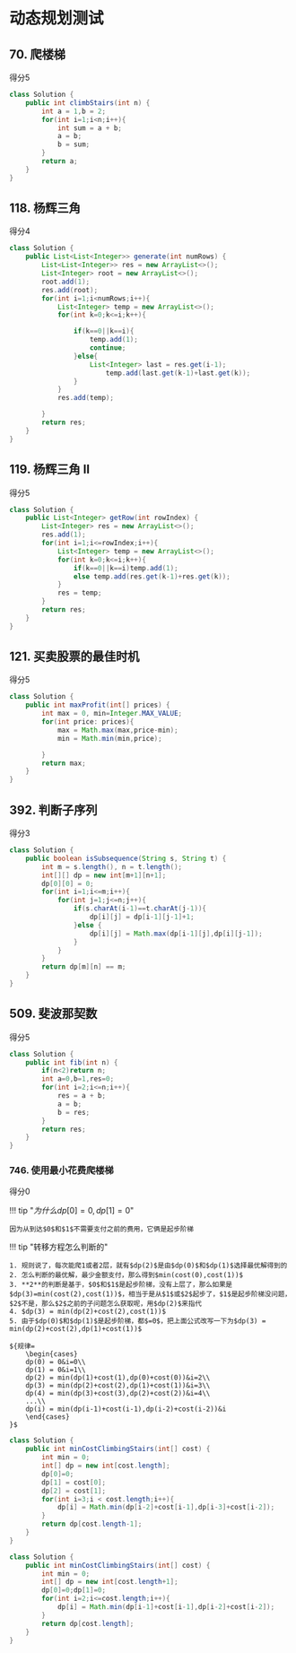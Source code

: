 # 动态规划测试

## 70. 爬楼梯

得分5

```java
class Solution {
    public int climbStairs(int n) {
        int a = 1,b = 2;
        for(int i=1;i<n;i++){
            int sum = a + b;
            a = b;
            b = sum;
        }
        return a;
    }
}
```

## 118. 杨辉三角

得分4

```java
class Solution {
    public List<List<Integer>> generate(int numRows) {
        List<List<Integer>> res = new ArrayList<>();
        List<Integer> root = new ArrayList<>();
        root.add(1);
        res.add(root);
        for(int i=1;i<numRows;i++){
            List<Integer> temp = new ArrayList<>();
            for(int k=0;k<=i;k++){

                if(k==0||k==i){
                    temp.add(1);
                    continue;
                }else{
                    List<Integer> last = res.get(i-1);
                        temp.add(last.get(k-1)+last.get(k));
                }
            }
            res.add(temp);

        }
        return res;
    }
}
```

## 119. 杨辉三角 II

得分5

```java
class Solution {
    public List<Integer> getRow(int rowIndex) {
        List<Integer> res = new ArrayList<>();
        res.add(1);
        for(int i=1;i<=rowIndex;i++){
            List<Integer> temp = new ArrayList<>();
            for(int k=0;k<=i;k++){
                if(k==0||k==i)temp.add(1);
                else temp.add(res.get(k-1)+res.get(k));
            }
            res = temp;
        }
        return res;
    }
}
```

## 121. 买卖股票的最佳时机

得分5

```java
class Solution {
    public int maxProfit(int[] prices) {
        int max = 0, min=Integer.MAX_VALUE;
        for(int price: prices){
            max = Math.max(max,price-min);
            min = Math.min(min,price);

        }
        return max;
    }
}
```

## 392. 判断子序列

得分3

```java
class Solution {
    public boolean isSubsequence(String s, String t) {
        int m = s.length(), n = t.length();
        int[][] dp = new int[m+1][n+1];
        dp[0][0] = 0;
        for(int i=1;i<=m;i++){
            for(int j=1;j<=n;j++){
                if(s.charAt(i-1)==t.charAt(j-1)){
                    dp[i][j] = dp[i-1][j-1]+1;
                }else {
                    dp[i][j] = Math.max(dp[i-1][j],dp[i][j-1]);
                }
            }
        }
        return dp[m][n] == m;
    }
}
```

## 509. 斐波那契数

得分5

```java
class Solution {
    public int fib(int n) {
        if(n<2)return n;
        int a=0,b=1,res=0;
        for(int i=2;i<=n;i++){
            res = a + b;
            a = b;
            b = res;
        }
        return res;
    }
}
```

### 746. 使用最小花费爬楼梯

得分0

!!! tip "$为什么dp[0]=0,dp[1]=0$"

    因为从到达$0$和$1$不需要支付之前的费用，它俩是起步阶梯

!!! tip "转移方程怎么判断的"

    1. 规则说了，每次能爬1或者2层，就有$dp(2)$是由$dp(0)$和$dp(1)$选择最优解得到的
    2. 怎么判断的最优解，最少金额支付，那么得到$min(cost(0),cost(1))$
    3. **2**的判断是基于，$0$和$1$是起步阶梯，没有上层了，那么如果是$dp(3)=min(cost(2),cost(1))$，相当于是从$1$或$2$起步了，$1$是起步阶梯没问题，$2$不是，那么$2$之前的子问题怎么获取呢，用$dp(2)$来指代
    4. $dp(3) = min(dp(2)+cost(2),cost(1))$
    5. 由于$dp(0)$和$dp(1)$是起步阶梯，都$=0$，把上面公式改写一下为$dp(3) = min(dp(2)+cost(2),dp(1)+cost(1))$

    ${规律=
        \begin{cases}
        dp(0) = 0&i=0\\
        dp(1) = 0&i=1\\
        dp(2) = min(dp(1)+cost(1),dp(0)+cost(0))&i=2\\
        dp(3) = min(dp(2)+cost(2),dp(1)+cost(1))&i=3\\
        dp(4) = min(dp(3)+cost(3),dp(2)+cost(2))&i=4\\
        ...\\
        dp(i) = min(dp(i-1)+cost(i-1),dp(i-2)+cost(i-2))&i
        \end{cases}
    }$


```java
class Solution {
    public int minCostClimbingStairs(int[] cost) {
        int min = 0;
        int[] dp = new int[cost.length];
        dp[0]=0;
        dp[1] = cost[0];
        dp[2] = cost[1];
        for(int i=3;i < cost.length;i++){
            dp[i] = Math.min(dp[i-2]+cost[i-1],dp[i-3]+cost[i-2]);
        }
        return dp[cost.length-1];
    }
}
```

```java
class Solution {
    public int minCostClimbingStairs(int[] cost) {
        int min = 0;
        int[] dp = new int[cost.length+1];
        dp[0]=0;dp[1]=0;
        for(int i=2;i<=cost.length;i++){
            dp[i] = Math.min(dp[i-1]+cost[i-1],dp[i-2]+cost[i-2]);
        }
        return dp[cost.length];
    }
}
```